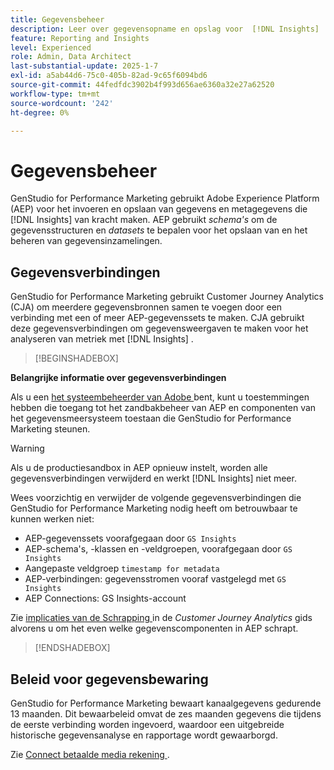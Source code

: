 ```yaml
---
title: Gegevensbeheer
description: Leer over gegevensopname en opslag voor  [!DNL Insights]  in GenStudio for Performance Marketing.
feature: Reporting and Insights
level: Experienced
role: Admin, Data Architect
last-substantial-update: 2025-1-7
exl-id: a5ab44d6-75c0-405b-82ad-9c65f6094bd6
source-git-commit: 44fedfdc3902b4f993d656ae6360a32e27a62520
workflow-type: tm+mt
source-wordcount: '242'
ht-degree: 0%

---
```


# Gegevensbeheer

GenStudio for Performance Marketing gebruikt Adobe Experience Platform (AEP) voor het invoeren en opslaan van gegevens en metagegevens die [!DNL Insights] van kracht maken. AEP gebruikt _schema&#39;s_ om de gegevensstructuren en _datasets_ te bepalen voor het opslaan van en het beheren van gegevensinzamelingen.

## Gegevensverbindingen

GenStudio for Performance Marketing gebruikt Customer Journey Analytics (CJA) om meerdere gegevensbronnen samen te voegen door een verbinding met een of meer AEP-gegevenssets te maken. CJA gebruikt deze gegevensverbindingen om gegevensweergaven te maken voor het analyseren van metriek met [!DNL Insights] .

>[!BEGINSHADEBOX]

**Belangrijke informatie over gegevensverbindingen**

Als u een [ het systeembeheerder van Adobe ](/help/user-guide/user-roles.md#adobe-system-administrator-vs-genstudio-system-manager) bent, kunt u toestemmingen hebben die toegang tot het zandbakbeheer van AEP en componenten van het gegevensmeersysteem toestaan die GenStudio for Performance Marketing steunen.

>[!WARNING]
>
>Als u de productiesandbox in AEP opnieuw instelt, worden alle gegevensverbindingen verwijderd en werkt [!DNL Insights] niet meer.

Wees voorzichtig en verwijder de volgende gegevensverbindingen die GenStudio for Performance Marketing nodig heeft om betrouwbaar te kunnen werken niet:

- AEP-gegevenssets voorafgegaan door `GS Insights`
- AEP-schema&#39;s, -klassen en -veldgroepen, voorafgegaan door `GS Insights`
- Aangepaste veldgroep `timestamp for metadata`
- AEP-verbindingen: gegevensstromen vooraf vastgelegd met `GS Insights`
- AEP Connections: GS Insights-account

Zie [ implicaties van de Schrapping ](https://experienceleague.adobe.com/en/docs/analytics-platform/using/technotes/deletion) in de _Customer Journey Analytics_ gids alvorens u om het even welke gegevenscomponenten in AEP schrapt.

>[!ENDSHADEBOX]

## Beleid voor gegevensbewaring

GenStudio for Performance Marketing bewaart kanaalgegevens gedurende 13 maanden. Dit bewaarbeleid omvat de zes maanden gegevens die tijdens de eerste verbinding worden ingevoerd, waardoor een uitgebreide historische gegevensanalyse en rapportage wordt gewaarborgd.

Zie [ Connect betaalde media rekening ](/help/user-guide/connectors/connect-channel.md).
